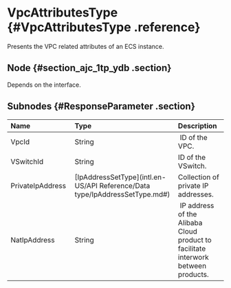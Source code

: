 # VpcAttributesType {#VpcAttributesType .reference}

Presents the VPC related attributes of an ECS instance.

## Node {#section_ajc_1tp_ydb .section}

Depends on the interface.

## Subnodes {#ResponseParameter .section}

|Name |Type |Description |
|:----|:----|:-----------|
|VpcId |String | ID of the VPC.|
|VSwitchId |String |ID of the VSwitch.|
|PrivateIpAddress |[IpAddressSetType](intl.en-US/API Reference/Data type/IpAddressSetType.md#)|Collection of private IP addresses.|
|NatIpAddress|String | IP address of the Alibaba Cloud product to facilitate interwork between products.|

